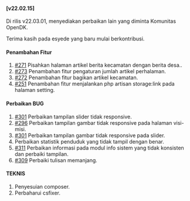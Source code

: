 #### [v22.02.15]

Di rilis v22.03.01, menyediakan perbaikan lain yang diminta Komunitas OpenDK.

Terima kasih pada esyede yang baru mulai berkontribusi.

#### Penambahan Fitur
1. [#271](https://github.com/OpenSID/OpenDK/issues/271) Pisahkan halaman artikel berita kecamatan dengan berita desa..
2. [#273](https://github.com/OpenSID/OpenDK/issues/273) Penambahan fitur pengaturan jumlah artikel perhalaman.
3. [#272](https://github.com/OpenSID/OpenDK/issues/272) Penambahan fitur bagikan artikel kecamatan.
4. [#251](https://github.com/OpenSID/OpenDK/issues/251) Penambahan fitur menjalankan php artisan storage:link pada halaman setting.

#### Perbaikan BUG
1. [#301](https://github.com/OpenSID/OpenDK/issues/301) Perbaikan tampilan slider tidak responsive.
2. [#296](https://github.com/OpenSID/OpenDK/issues/296) Perbaikan tampilan gambar tidak responsive pada halaman visi-misi.
3. [#301](https://github.com/OpenSID/OpenDK/issues/301) Perbaikan tampilan gambar tidak responsive pada slider.
4. Perbaikan statistik penduduk yang tidak tampil dengan benar.
5. [#311](https://github.com/OpenSID/OpenDK/issues/311) Perbaikan informasi pada modul info sistem yang tidak konsisten dan perbaiki tampilan.
6. [#309](https://github.com/OpenSID/OpenDK/issues/309) Perbaiki tulisan memanjang.

#### TEKNIS
1. Penyesuian composer.
2. Perbaharui csfixer.
